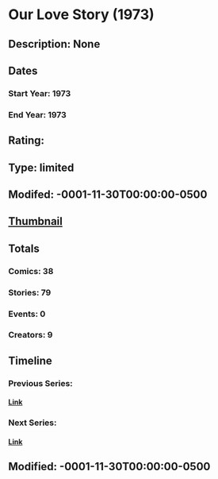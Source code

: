 # Our Love Story (1973)
## Description: None
## Dates
### Start Year: 1973
### End Year: 1973
## Rating: 
## Type: limited
## Modifed: -0001-11-30T00:00:00-0500
## [Thumbnail](http://i.annihil.us/u/prod/marvel/i/mg/e/e0/4bad3e27d7ea0.jpg)
## Totals
### Comics: 38
### Stories: 79
### Events: 0
### Creators: 9
## Timeline
### Previous Series: 
#### [Link]()
### Next Series: 
#### [Link]()
## Modified: -0001-11-30T00:00:00-0500